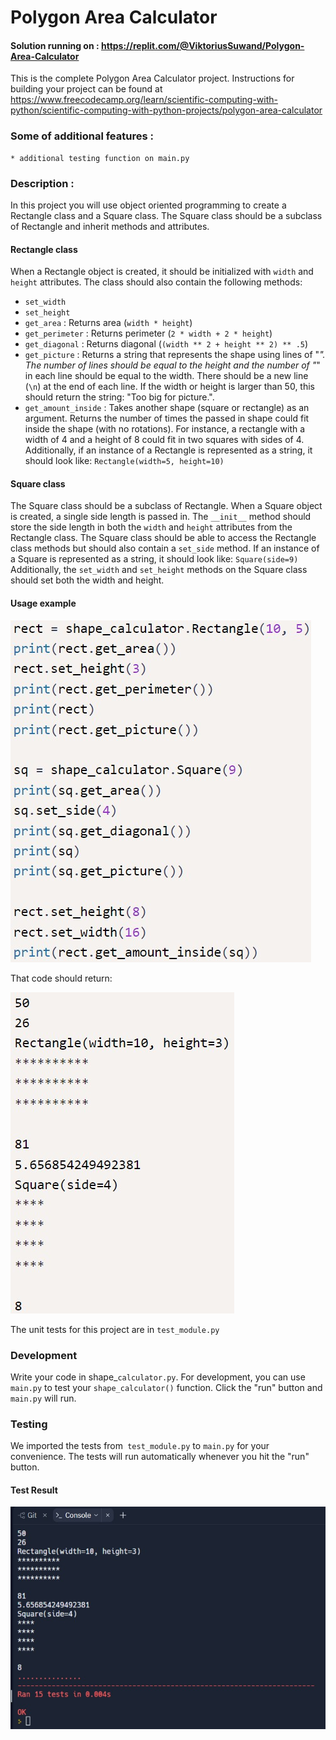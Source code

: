 # Polygon Area Calculator
#### Solution running on : https://replit.com/@ViktoriusSuwand/Polygon-Area-Calculator

This is the complete Polygon Area Calculator project. Instructions for building your project can be found at
https://www.freecodecamp.org/learn/scientific-computing-with-python/scientific-computing-with-python-projects/polygon-area-calculator

### Some of additional features :
    * additional testing function on main.py

### Description :
In this project you will use object oriented programming to create a Rectangle class and a Square class. The Square class should be a subclass of Rectangle and inherit methods and attributes.
#### Rectangle class
When a Rectangle object is created, it should be initialized with `width` and `height` attributes. The class should also contain the following methods:
- `set_width`
- `set_height`
- `get_area` : Returns area (`width * height`)
- `get_perimeter` : Returns perimeter (`2 * width + 2 * height`)
- `get_diagonal` : Returns diagonal (`(width ** 2 + height ** 2) ** .5`)
- `get_picture` : Returns a string that represents the shape using lines of "*". The number of lines should be equal to the height and the number of "*" in each line should be equal to the width. There should be a new line (`\n`) at the end of each line. If the width or height is larger than 50, this should return the string: "Too big for picture.".
- `get_amount_inside` : Takes another shape (square or rectangle) as an argument. Returns the number of times the passed in shape could fit inside the shape (with no rotations). For instance, a rectangle with a width of 4 and a height of 8 could fit in two squares with sides of 4.
Additionally, if an instance of a Rectangle is represented as a string, it should look like: `Rectangle(width=5, height=10)`
#### Square class
The Square class should be a subclass of Rectangle. When a Square object is created, a single side length is passed in. The `__init__` method should store the side length in both the `width` and `height` attributes from the Rectangle class.
The Square class should be able to access the Rectangle class methods but should also contain a `set_side` method. If an instance of a Square is represented as a string, it should look like: `Square(side=9)`
Additionally, the `set_width` and `set_height` methods on the Square class should set both the width and height.
#### Usage example

![example1](example1.jpg)

That code should return:

![example2](example2.jpg)

The unit tests for this project are in `test_module.py`

### Development
Write your code in shape_`calculator.py`. For development, you can use `main.py` to test your `shape_calculator()` function. Click the "run" button and `main.py` will run.

### Testing
We imported the tests from` test_module.py` to `main.py` for your convenience. The tests will run automatically whenever you hit the "run" button.

#### Test Result
![complete](complete.jpg)